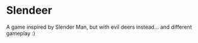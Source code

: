 # Slendeer
A game inspired by Slender Man, but with evil deers instead... and different gameplay :)
